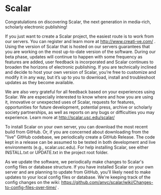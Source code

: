 Scalar
======

Congratulations on discovering Scalar, the next generation in media-rich, scholarly electronic publishing!

If you just want to create a Scalar project, the easiest route is to work from our servers.  You can register and learn more at http://www.creati-ve.com/ .  Using the version of Scalar that is hosted on our servers guarantees that you are working on the most up-to-date version of the software. During our beta phase, updates will continue to happen with some frequency as features are added, user feedback is incorporated and Scalar continues to broaden the horizons of electronic publishing. If you are technically inclined and decide to host your own version of Scalar, you’re free to customize and modify it in any way, but it’s up to you to download, install and troubleshoot updates as they become available.

We are also very grateful for all feedback based on your experiences using Scalar. We are especially interested to know where and how you are using it, innovative or unexpected uses of Scalar, requests for features, opportunities for future development, potential press, archive or scholarly society partnerships, as well as reports on any bugs or difficulties you may experience.
Learn more at http://scalar.usc.edu/scalar/

To install Scalar on your own server, you can download the most recent build from GitHub. Or, if you are concerned about downloading from the "live" GitHub codebase, we periodically create a GitHub Release. The code kept in a release can be assumed to be tested in both development and live environments (e.g., scalar.usc.edu).  For help installing Scalar, see either INSTALL.txt or UPDATE.txt in the project root folder.

As we update the software, we periodically make changes to Scalar's config files or database structure. If you have installed Scalar on your own server and are planning to update from GitHub, you'll likely need to make updates to your local config files or database. We're keeping track of the config changes on the wiki: https://github.com/anvc/scalar/wiki/Changes-to-config-files-over-time/ . 
